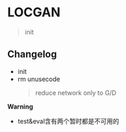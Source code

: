 # LOCGAN

> init

## Changelog

* init
* rm unusecode
  > reduce network only to G/D

**Warning**

* test&eval含有两个暂时都是不可用的